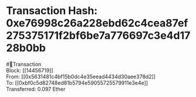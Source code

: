 
Transaction Hash: 0xe76998c26a228ebd62c4cea87ef275375171f2bf6be7a776697c3e4d1728b0bb
====================================================================================
  
#💸Transaction  
Block: [[14456719]]  
From: [[0x5631481c4bf15b0dc4e35eead4434d30aee378d2]]  
To: [[0xbf0c5d82748ed81b5794e59055725579911e3e4e]]  
Transferred: 0.097 Ether